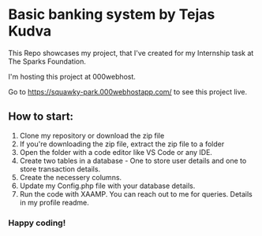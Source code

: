 # Basic banking system by Tejas Kudva

This Repo showcases my project, that I've created for my Internship task at The Sparks Foundation.

I'm hosting this project at 000webhost.

Go to https://squawky-park.000webhostapp.com/ to see this project live.

## How to start:

1. Clone my repository or download the zip file
2. If you're downloading the zip file, extract the zip file to a folder
3. Open the folder with a code editor like VS Code or any IDE.
4. Create two tables in a database - One to store user details and one to store transaction details. 
5. Create the necessery columns.
6. Update my Config.php file with your database details.
7. Run the code with XAAMP. You can reach out to me for queries. Details in my profile readme.

### Happy coding!

 

